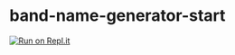 # band-name-generator-start
[![Run on Repl.it](https://repl.it/badge/github/Jayanth19524/band-name-generator-start)](https://repl.it/github/Jayanth19524/band-name-generator-start)